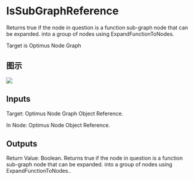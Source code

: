 # IsSubGraphReference

Returns true if the node in question is a function sub-graph node that can be expanded. into a group of nodes using ExpandFunctionToNodes.

Target is Optimus Node Graph

## 图示

![]($-20221218-20172939.png)

## Inputs

Target: Optimus Node Graph Object Reference.

In Node: Optimus Node Object Reference.  

## Outputs

Return Value: Boolean. Returns true if the node in question is a function sub-graph node that can be expanded. into a group of nodes using ExpandFunctionToNodes..

